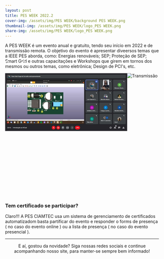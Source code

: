 ```yaml
---
layout: post
title: PES WEEK 2022.2
cover-img: /assets/img/PES WEEK/background PES WEEK.png
thumbnail-img: /assets/img/PES WEEK/logo_PES WEEK.png
share-img: /assets/img/PES WEEK/logo_PES WEEK.png
---
```


  A PES WEEK é um evento anual e gratuito, tendo seu início em 2022 e de transmissão remota. O objetivo do evento é apresentar diveersos temas que a IEEE PES aborda, como: Energias renováveis; SEP; Proteção de SEP; Smart Grid e outras capacitações e Workshops que girem em tornos dos mesmos ou outros temas, como eletrônica;  Design de PCI's, etc.


<style type="text/css">
  .slider{
   margin: 0 auto;
   width: 800px;
   height: 400px;
   overflow: hidden;
  } 

  .slides{
    width: 200%;
    height: 400px;
    display: flex;
  }

  .slides input{
    display: none;
  }

  .slide{
    width: 25%;
    position: relative;
  }

  .slide img{
    width: 800px;
  }

  .manual-navigation{
    position: absolute;
    width: 800;
    margin-top: -40px;
    display: flex;
    justify-content: center; 
  }

  .manual-btn{
    border: 2px solid #FFF;
    padding: 5px;
    border-radius: 10px;
    cursor: pointer;
    transition: 1s;
  }

  .manual-btn:not(:last-child){
    margin-right: 40px;
  }

  #radio1-checked ~ .first{
    margin-left: 0;
  }

  #radio2-checked ~ .first{
    margin-left: -25%;
  }

  .navegation-auto div{
    border: 2px solid #20a6ff
    padding: 5px;
    border-radius: 10px;
    cursor: pointer;
    transition: 1s;
  }

  .navegation-auto{
    position: absolute;
    width: 800px;
    margin-top: 360px;
    display: flex;
    justify-content: center;
  }

  .navegation-auto div:not(:last-child){
    margin-right: 40px;
  }

  #radio1:checked ~ .navigation-auto .auto-btn1{
    background-color #1C6941;
  }

  #radio2:checked ~ .navigation-auto .auto-btn2{
    background-color #1C6941;
  }

  

  </style>

  

  



  <div class="slider">
    <!--Radio buttons-->
    <div class="slides"> 

   <input type="radio" name="radio-btn" id="radio1">
   <input type="radio" name="radio-btn" id="radio2">
      <!--fim Radio buttons-->

  <!--Slide imagens-->
  <div class="slide first">
       <img src="/assets/img/PES WEEK/KICAD_PES_WEEK.jpeg" alt="KICAD" />
    </div>
    <div class="slide">
       <img src="/assets/img/PES WEEK/Transmissão_PES_WEEK.jpeg" alt="Transmissão" />
  </div>

  <div class="navigation-auto">
    <div class="auto-btn1"></div>
    <div class="auto-btn2"></div>
  </div>

  <div class="manual-navigation">
    <label for="radio1" class="manual-btn"></label>
    <label for="radio2" class="manual-btn"></label>
  </div>

  </div>

  </div>
  
  
### Tem certificado se participar?
  Claro!!! A PES CIAMTEC usa um sistema de gerenciamento de certificados automatizadom basta partificar do evento e responder o forms de presença ( no caso do evento online ) ou a lista de presença ( no caso do evento presencial ).

---
<p style="text-align: center;">
E aí, gostou da novidade?
Siga nossas redes sociais e continue acompanhando nosso site, para manter-se sempre bem informado!
</p>
